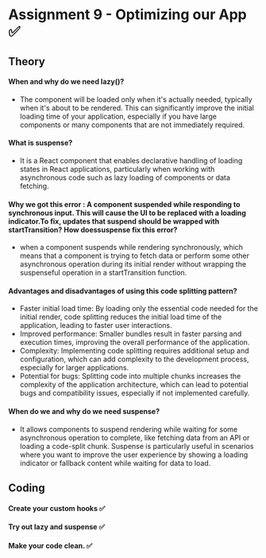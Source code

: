 # Assignment 9 - Optimizing our App ✅

## Theory

#### When and why do we need lazy()?
- The component will be loaded only when it's actually needed, typically when it's about to be rendered. This can significantly improve the initial loading time of your application, especially if you have large components or many components that are not immediately required.

#### What is suspense?
- It is a React component that enables declarative handling of loading states in React applications, particularly when working with asynchronous code such as lazy loading of components or data fetching.

#### Why we got this error : A component suspended while responding to synchronous input. This will cause the UI to be replaced with a loading indicator.To fix, updates that suspend should be wrapped with startTransition? How doessuspense fix this error?
- when a component suspends while rendering synchronously, which means that a component is trying to fetch data or perform some other asynchronous operation during its initial render without wrapping the suspenseful operation in a startTransition function.

#### Advantages and disadvantages of using this code splitting pattern?
- Faster initial load time: By loading only the essential code needed for the initial render, code splitting reduces the initial load time of the application, leading to faster user interactions.
- Improved performance: Smaller bundles result in faster parsing and execution times, improving the overall performance of the application.
- Complexity: Implementing code splitting requires additional setup and configuration, which can add complexity to the development process, especially for larger applications.
- Potential for bugs: Splitting code into multiple chunks increases the complexity of the application architecture, which can lead to potential bugs and compatibility issues, especially if not implemented carefully.

#### When do we and why do we need suspense?
- It allows components to suspend rendering while waiting for some asynchronous operation to complete, like fetching data from an API or loading a code-split chunk. Suspense is particularly useful in scenarios where you want to improve the user experience by showing a loading indicator or fallback content while waiting for data to load.

## Coding 

#### Create your custom hooks ✅
#### Try out lazy and suspense ✅
#### Make your code clean. ✅
